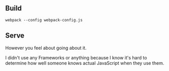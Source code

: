 ## Build
``` webpack --config webpack-config.js ```

## Serve
However you feel about going about it.

I didn't use any Frameworks or anything because I know it's hard to determine how well someone knows actual JavaScript when they use them.